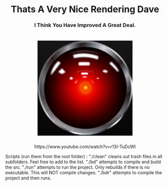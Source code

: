<div align="center">
<h1>Thats A Very Nice Rendering Dave</h1>
<h3>I Think You Have Improved A Great Deal.</h3>
</div>
<h1 align="center">
  <img src="HAL9000.png" alt="HAL9000" />
</h1>
<div align="center">
https://www.youtube.com/watch?v=r13I-TuDcWI
</div>
<p>
Scripts (run them from the root folder) : </b>
"./clean"   cleans out trash files in all subfolders. Feel free to add to the list.</b>
"./bd"      attempts to compile and build the src.</b>
"./run"     attempts to run the project. Only rebuilds if there is no executable. This will NOT compile changes.</b>
"./bdr"     attempts to compile the project and then runs.
</p>
